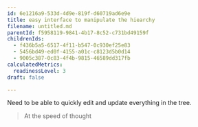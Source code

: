 ```yaml
---
id: 6e1216a9-533d-4d9e-819f-d60719ad6e9e
title: easy interface to manipulate the hiearchy
filename: untitled.md
parentId: f5958119-9841-4b17-8c52-c731bd49159f
childrenIds:
  - f436b5a5-6517-4f11-b547-0c930ef25e83
  - 5456bd49-ed0f-4155-a01c-c8123d5b0d14
  - 9005c387-0c83-4f4b-9815-46589dd317fb
calculatedMetrics:
  readinessLevel: 3
draft: false

---
```

Need to be able to quickly edit and update everything in the tree.

> At the speed of thought
